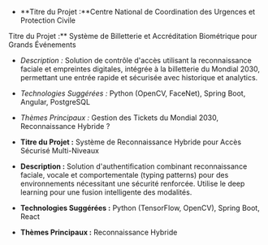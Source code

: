 - **Titre du Projet :**Centre National de Coordination des Urgences et Protection Civile

Titre du Projet :** Système de Billetterie et Accréditation Biométrique pour Grands Événements
- *Description :* Solution de contrôle d'accès utilisant la reconnaissance faciale et empreintes digitales, intégrée à la billetterie du Mondial 2030, permettant une entrée rapide et sécurisée avec historique et analytics.
- *Technologies Suggérées :* Python (OpenCV, FaceNet), Spring Boot, Angular, PostgreSQL
- *Thèmes Principaux :* Gestion des Tickets du Mondial 2030, Reconnaissance Hybride
?

- **Titre du Projet :** Système de Reconnaissance Hybride pour Accès Sécurisé Multi-Niveaux
- **Description :** Solution d'authentification combinant reconnaissance faciale, vocale et comportementale (typing patterns) pour des environnements nécessitant une sécurité renforcée. Utilise le deep learning pour une fusion intelligente des modalités.
- **Technologies Suggérées :** Python (TensorFlow, OpenCV), Spring Boot, React
- **Thèmes Principaux :** Reconnaissance Hybride

